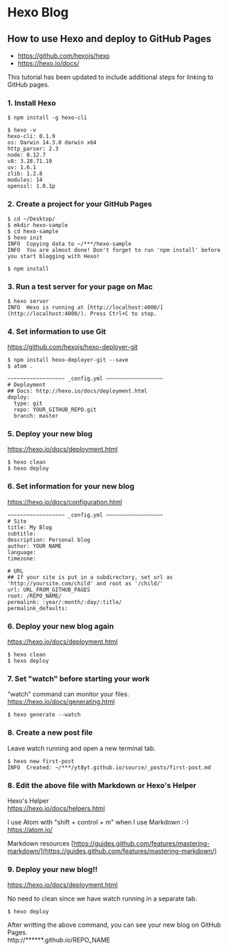 # Hexo Blog

## How to use Hexo and deploy to GitHub Pages
* https://github.com/hexojs/hexo
* https://hexo.io/docs/

This tutorial has been updated to include additional steps for linking to GitHub pages.

### 1. Install Hexo
```
$ npm install -g hexo-cli

$ hexo -v
hexo-cli: 0.1.9
os: Darwin 14.3.0 darwin x64
http_parser: 2.3
node: 0.12.7
v8: 3.28.71.19
uv: 1.6.1
zlib: 1.2.8
modules: 14
openssl: 1.0.1p
```

### 2. Create a project for your GitHub Pages
```
$ cd ~/Desktop/
$ mkdir hexo-sample
$ cd hexo-sample
$ hexo init
INFO  Copying data to ~/***/hexo-sample
INFO  You are almost done! Don't forget to run 'npm install' before you start blogging with Hexo!

$ npm install
```

### 3. Run a test server for your page on Mac
```
$ hexo server
INFO  Hexo is running at [http://localhost:4000/](http://localhost:4000/). Press Ctrl+C to stop.
```

### 4. Set information to use Git
https://github.com/hexojs/hexo-deployer-git
```
$ npm install hexo-deployer-git --save
$ atom .

~~~~~~~~~~~~~~~~~~ _config.yml ~~~~~~~~~~~~~~~~~~
# Deployment
## Docs: http://hexo.io/docs/deployment.html
deploy:
  type: git
  repo: YOUR_GITHUB_REPO.git
  branch: master
```

### 5. Deploy your new blog
https://hexo.io/docs/deployment.html
```
$ hexo clean
$ hexo deploy
```

### 6. Set information for your new blog
https://hexo.io/docs/configuration.html
```
~~~~~~~~~~~~~~~~~~ _config.yml ~~~~~~~~~~~~~~~~~~
# Site
title: My Blog
subtitle:
description: Personal blog
author: YOUR NAME
language:
timezone:

# URL
## If your site is put in a subdirectory, set url as 'http://yoursite.com/child' and root as '/child/'
url: URL_FROM_GITHUB_PAGES
root: /REPO_NAME/
permalink: :year/:month/:day/:title/
permalink_defaults:
```

### 6. Deploy your new blog again
https://hexo.io/docs/deployment.html
```
$ hexo clean
$ hexo deploy
```

### 7. Set "watch" before starting your work
"watch" command can monitor your files.  
https://hexo.io/docs/generating.html
```
$ hexo generate --watch
```

### 8. Create a new post file
Leave watch running and open a new terminal tab.

```
$ hexo new first-post
INFO  Created: ~/***/yt8yt.github.io/source/_posts/first-post.md
```

### 8. Edit the above file with Markdown or Hexo's Helper
Hexo's Helper  
https://hexo.io/docs/helpers.html  

I use Atom with "shift + control + m" when I use Markdown :-)  
https://atom.io/

Markdown resources [https://guides.github.com/features/mastering-markdown/](https://guides.github.com/features/mastering-markdown/)

### 9. Deploy your new blog!!
https://hexo.io/docs/deployment.html

No need to clean since we have watch running in a separate tab. 

```
$ hexo deploy
```
After writting the above command, you can see your new blog on GitHub Pages.  
http://******.github.io/REPO_NAME
